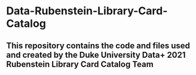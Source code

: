 # Data-Rubenstein-Library-Card-Catalog

## This repository contains the code and files used and created by the Duke University Data+ 2021 Rubenstein Library Card Catalog Team